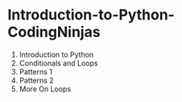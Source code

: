 # Introduction-to-Python-CodingNinjas
1. Introduction to Python
2. Conditionals and Loops
3. Patterns 1
4. Patterns 2
5. More On Loops
